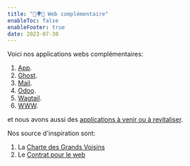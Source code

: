 ```yaml
---
title: "🔆🌍🌙 Web complémentaire"
enableToc: false
enableFooter: true
date: 2023-07-30
---
```


Voici nos applications webs complémentaires: 

1. [App](app.md).
2. [Ghost](ghost.md).
3. [Mail](what/apps/mail.md).
4. [Odoo](odoo.md).
5. [Wagtail](what/apps/wagtail.md).
7. [WWW](www.md).

et nous avons aussi des [applications à venir ou à revitaliser](what/apps/backlog.md).




Nos source d'inspiration sont:

1. La [Charte des Grands Voisins](https://www.lesgrandsvoisins.com)
2. Le [Contrat pour le web](https://www.contractfortheweb.org/fr/)


